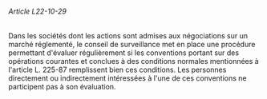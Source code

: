###### Article L22-10-29

Dans les sociétés dont les actions sont admises aux négociations sur un marché réglementé, le conseil de surveillance met en place une procédure permettant d'évaluer régulièrement si les conventions portant sur des opérations courantes et conclues à des conditions normales mentionnées à l'article L. 225-87 remplissent bien ces conditions. Les personnes directement ou indirectement intéressées à l'une de ces conventions ne participent pas à son évaluation.

